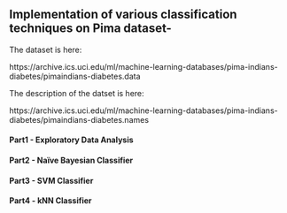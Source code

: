 ## Implementation of various classification techniques on Pima dataset-
The dataset is here:
<p><a>https://archive.ics.uci.edu/ml/machine-learning-databases/pima-indians-diabetes/pimaindians-diabetes.data</a></p>
The description of the datset is here:
<p><a>https://archive.ics.uci.edu/ml/machine-learning-databases/pima-indians-diabetes/pimaindians-diabetes.names</a></p>

#### Part1 - Exploratory Data Analysis
#### Part2 - Naïve Bayesian Classifier
#### Part3 - SVM Classifier
#### Part4 - kNN Classifier

